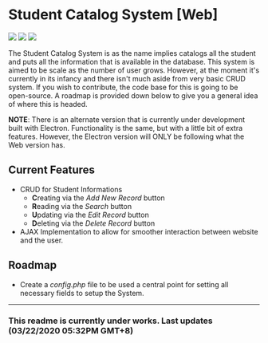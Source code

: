 # Student Catalog System [Web]
![](https://img.shields.io/badge/Author-RepeaterCreeper-For--The--Badge?logo=github&style=for-the-badge)
![](https://img.shields.io/github/license/RepeaterCreeper/web-practice?style=for-the-badge) ![](https://img.shields.io/github/issues/RepeaterCreeper/web-practice?style=for-the-badge)

The Student Catalog System is as the name implies catalogs all the student and puts all the information that is available in the database. This system is aimed to be scale as the number of user grows. However, at the moment it's currently in its infancy and there isn't much aside from very basic CRUD system. If you wish to contribute, the code base for this is going to be open-source. A roadmap is provided down below to give you a general idea of where this is headed.

**NOTE**: There is an alternate version that is currently under development built with Electron. Functionality is the same, but with a little bit of extra features. However, the Electron version will ONLY be following what the Web version has.

## Current Features
- CRUD for Student Informations
    - **C**reating via the *Add New Record* button
    - **R**eading via the *Search* button
    - **U**pdating via the *Edit Record* button
    - **D**eleting via the *Delete Record* button
- AJAX Implementation to allow for smoother interaction between website and the user.


## Roadmap
- Create a *config.php* file to be used a central point for setting all necessary fields to setup the System.

---
### This readme is currently under works. Last updates (03/22/2020 05:32PM GMT+8) 